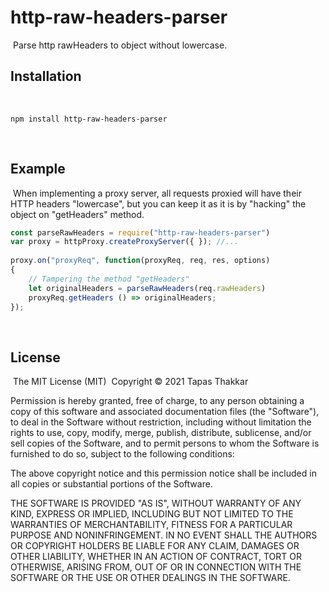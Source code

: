 # http-raw-headers-parser
​
Parse http rawHeaders to object without lowercase.
​
## Installation
​
```
npm install http-raw-headers-parser
```
​
## Example
​
When implementing a proxy server, all requests proxied will have their HTTP headers "lowercase", but you can keep it as it is by "hacking" the object on "getHeaders" method.
​
```javascript
const parseRawHeaders = require("http-raw-headers-parser")
var proxy = httpProxy.createProxyServer({ }); //...
​
proxy.on("proxyReq", function(proxyReq, req, res, options) 
{
    // Tampering the method "getHeaders"
    let originalHeaders = parseRawHeaders(req.rawHeaders)
    proxyReq.getHeaders () => originalHeaders;
});
```
​
## License
​
The MIT License (MIT)
​
Copyright &copy; 2021 Tapas Thakkar

Permission is hereby granted, free of charge, to any person obtaining a
copy of this software and associated documentation files (the "Software"),
to deal in the Software without restriction, including without limitation
the rights to use, copy, modify, merge, publish, distribute, sublicense,
and/or sell copies of the Software, and to permit persons to whom the
Software is furnished to do so, subject to the following conditions:

The above copyright notice and this permission notice shall be included in
all copies or substantial portions of the Software.

THE SOFTWARE IS PROVIDED "AS IS", WITHOUT WARRANTY OF ANY KIND, EXPRESS OR
IMPLIED, INCLUDING BUT NOT LIMITED TO THE WARRANTIES OF MERCHANTABILITY,
FITNESS FOR A PARTICULAR PURPOSE AND NONINFRINGEMENT. IN NO EVENT SHALL THE
AUTHORS OR COPYRIGHT HOLDERS BE LIABLE FOR ANY CLAIM, DAMAGES OR OTHER
LIABILITY, WHETHER IN AN ACTION OF CONTRACT, TORT OR OTHERWISE, ARISING
FROM, OUT OF OR IN CONNECTION WITH THE SOFTWARE OR THE USE OR OTHER
DEALINGS IN THE SOFTWARE.
